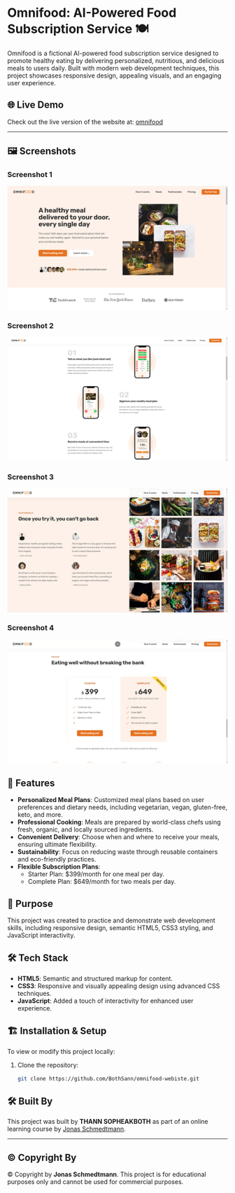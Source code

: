 # Omnifood: AI-Powered Food Subscription Service 🍽️

Omnifood is a fictional AI-powered food subscription service designed to promote healthy eating by delivering personalized, nutritious, and delicious meals to users daily. Built with modern web development techniques, this project showcases responsive design, appealing visuals, and an engaging user experience.

## 🌐 Live Demo

Check out the live version of the website at: [omnifood](https://bothsann.github.io/omnifood-webiste/)

---

## 🖼️ Screenshots

### Screenshot 1
![Screenshot 1](screenshots/screenshot-1.PNG)

### Screenshot 2
![Screenshot 2](screenshots/screenshot-2.PNG)

### Screenshot 3
![Screenshot 3](screenshots/screenshot-3.PNG)

### Screenshot 4
![Screenshot 3](screenshots/screenshot-4.PNG)

## 🌟 Features

- **Personalized Meal Plans**: Customized meal plans based on user preferences and dietary needs, including vegetarian, vegan, gluten-free, keto, and more.
- **Professional Cooking**: Meals are prepared by world-class chefs using fresh, organic, and locally sourced ingredients.
- **Convenient Delivery**: Choose when and where to receive your meals, ensuring ultimate flexibility.
- **Sustainability**: Focus on reducing waste through reusable containers and eco-friendly practices.
- **Flexible Subscription Plans**:
  - Starter Plan: $399/month for one meal per day.
  - Complete Plan: $649/month for two meals per day.

## 🎯 Purpose

This project was created to practice and demonstrate web development skills, including responsive design, semantic HTML5, CSS3 styling, and JavaScript interactivity.

## 🛠️ Tech Stack

- **HTML5**: Semantic and structured markup for content.
- **CSS3**: Responsive and visually appealing design using advanced CSS techniques.
- **JavaScript**: Added a touch of interactivity for enhanced user experience.

## 🏗️ Installation & Setup

To view or modify this project locally:

1. Clone the repository:
   ```bash
   git clone https://github.com/BothSann/omnifood-webiste.git

## 🛠️ Built By

This project was built by **THANN SOPHEAKBOTH** as part of an online learning course by [Jonas Schmedtmann](https://codingheroes.io/).

---

## ©️ Copyright By

© Copyright by **Jonas Schmedtmann**. This project is for educational purposes only and cannot be used for commercial purposes.
